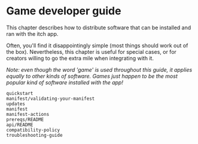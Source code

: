 # Game developer guide

This chapter describes how to distribute software that can be installed
and ran with the itch app.

Often, you'll find it disappointingly simple (most things should work out
of the box). Nevertheless, this chapter is useful for special cases, or
for creators willing to go the extra mile when integrating with it.

*Note: even though the word 'game' is used throughout this guide, it applies
equally to other kinds of software. Games just happen to be the most popular
kind of software installed with the app!*


```{toctree}
quickstart
manifest/validating-your-manifest
updates
manifest
manifest-actions
prereqs/README
api/README
compatibility-policy
troubleshooting-guide
```
